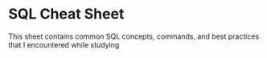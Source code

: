 # SQL Cheat Sheet

This sheet contains common SQL concepts, commands, and best practices that I encountered while studying

